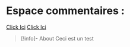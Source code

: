 # Espace commentaires : 

<script src="https://utteranc.es/client.js"
        repo="Troy314/utterances"
        issue-term="pathname"
        theme="github-dark"
        crossorigin="anonymous"
        async>
</script>

[Click Ici](https://troy314.github.io/utterances/Test1.html)
[Click Ici](https://troy314.github.io/utterances/Test1_copy.html)


> [!info]- About
> Ceci
> est un test

